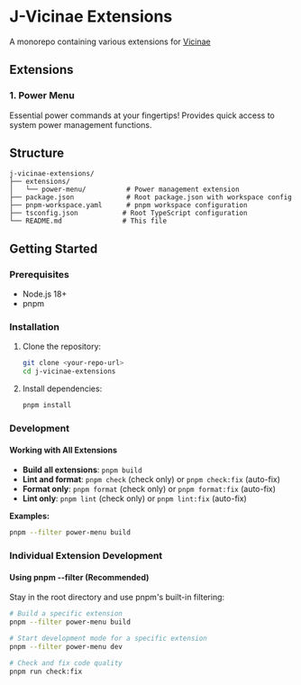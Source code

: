 # J-Vicinae Extensions

A monorepo containing various extensions for [Vicinae](https://github.com/vicinaehq/vicinae)

## Extensions

### 1. Power Menu
Essential power commands at your fingertips! Provides quick access to system power management functions.

## Structure

```
j-vicinae-extensions/
├── extensions/
│   └── power-menu/          # Power management extension
├── package.json             # Root package.json with workspace config
├── pnpm-workspace.yaml      # pnpm workspace configuration
├── tsconfig.json           # Root TypeScript configuration
└── README.md               # This file
```

## Getting Started

### Prerequisites

- Node.js 18+
- pnpm

### Installation

1. Clone the repository:
   ```bash
   git clone <your-repo-url>
   cd j-vicinae-extensions
   ```

2. Install dependencies:
   ```bash
   pnpm install
   ```

### Development

#### Working with All Extensions
- **Build all extensions**: `pnpm build`
- **Lint and format**: `pnpm check` (check only) or `pnpm check:fix` (auto-fix)
- **Format only**: `pnpm format` (check only) or `pnpm format:fix` (auto-fix)
- **Lint only**: `pnpm lint` (check only) or `pnpm lint:fix` (auto-fix)

**Examples:**
```bash
pnpm --filter power-menu build
```

### Individual Extension Development

#### Using pnpm --filter (Recommended)
Stay in the root directory and use pnpm's built-in filtering:

```bash
# Build a specific extension
pnpm --filter power-menu build

# Start development mode for a specific extension
pnpm --filter power-menu dev

# Check and fix code quality
pnpm run check:fix
```